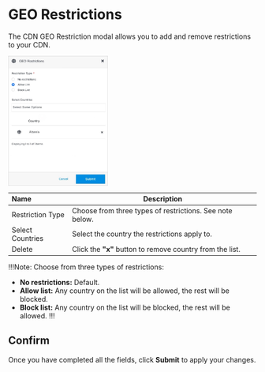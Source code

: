 # GEO Restrictions

The CDN GEO Restriction modal allows you to add and remove restrictions to your CDN.

<img src="../../../../images/georestrictions.jpg" alt="addcdn" style="width: 40%; display: block"></a>

**Name** | **Description** 
:--- | ---
Restriction Type | Choose from three types of restrictions. See note below.
Select Countries | Select the country the restrictions apply to.
Delete | Click the **"x"** button to remove country from the list.

!!!Note:
Choose from three types of restrictions:<p>
- **No restrictions:** Default.
- **Allow list:** Any country on the list will be allowed, the rest will be blocked.
- **Block list:** Any country on the list will be blocked, the rest will be allowed.
!!!

## Confirm

Once you have completed all the fields, click **Submit** to apply your changes.


